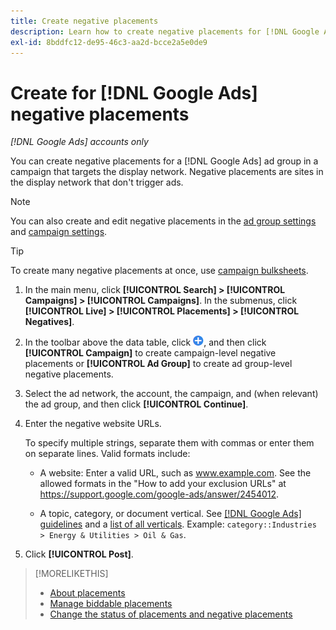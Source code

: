 ```yaml
---
title: Create negative placements
description: Learn how to create negative placements for [!DNL Google Ads] campaigns and ad groups.
exl-id: 8bddfc12-de95-46c3-aa2d-bcce2a5e0de9
---
```

# Create for [!DNL Google Ads] negative placements

*[!DNL Google Ads] accounts only*

You can create negative placements for a [!DNL Google Ads] ad group in a campaign that targets the display network. Negative placements are sites in the display network that don't trigger ads.

>[!NOTE]
>You can also create and edit negative placements in the [ad group settings](/help/search-social-commerce/campaign-management/campaigns/ad-group-manage.md) and [campaign settings](/help/search-social-commerce/campaign-management/campaigns/campaign-manage.md).

>[!TIP]
>To create many negative placements at once, use [campaign bulksheets](/help/search-social-commerce/campaign-management/bulksheets/bulksheet-about.md).

1. In the main menu, click **[!UICONTROL Search] > [!UICONTROL Campaigns] > [!UICONTROL Campaigns]**. In the submenus, click **[!UICONTROL Live] > [!UICONTROL Placements] > [!UICONTROL Negatives]**.

1. In the toolbar above the data table, click ![Create](/help/search-social-commerce/assets/add.png "Create"), and then click **[!UICONTROL Campaign]** to create campaign-level negative placements or **[!UICONTROL Ad Group]** to create ad group-level negative placements.

1. Select the ad network, the account, the campaign, and (when relevant) the ad group, and then click **[!UICONTROL Continue]**.

1. Enter the negative website URLs.

   To specify multiple strings, separate them with commas or enter them on separate lines. Valid formats include:
   
   * A website: Enter a valid URL, such as www.example.com. See the allowed formats in the "How to add your exclusion URLs" at https://support.google.com/google-ads/answer/2454012.
   
   * A topic, category, or document vertical. See [[!DNL Google Ads] guidelines](https://support.google.com/google-ads/editor/answer/30517) and a [list of all verticals](https://developers.google.com/adwords/api/docs/appendix/verticals). Example: `category::Industries > Energy & Utilities > Oil & Gas`.

1. Click **[!UICONTROL Post]**.

>[!MORELIKETHIS]
>
>* [About placements](placement-about.md)
>* [Manage biddable placements](placement-manage.md)
>* [Change the status of placements and negative placements](placement-status-edit.md)
